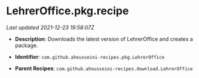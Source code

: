 # LehrerOffice.pkg.recipe

_Last updated 2021-12-23 19:58:07Z_

- **Description**: Downloads the latest version of LehrerOffice and creates a package.

- **Identifier**: `com.github.ahousseini-recipes.pkg.LehrerOffice`

- **Parent Recipes**: `com.github.ahousseini-recipes.download.LehrerOffice`